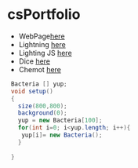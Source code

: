 # csPortfolio

* WebPage[here](https://lunac25.github.io/testWeb/doggos.html)
* Lightning [here](https://lunac25.github.io/lightning2/)
* Lighting JS [here]()
* Dice [here](https://lunac25.github.io/dice3/)
* Chemot [here](https://lunac25.github.io/chemotaxis4/)




```Java
 Bacteria [] yup;
 void setup()   
 {     
   size(800,800);
   background(0);
   yup = new Bacteria[100];
   for(int i=0; i<yup.length; i++){
    yup[i]= new Bacteria(); 
   }
   
 }
```
